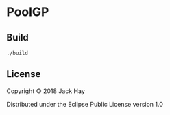 # PoolGP

## Build
```./build```

## License

Copyright © 2018 Jack Hay

Distributed under the Eclipse Public License version 1.0
